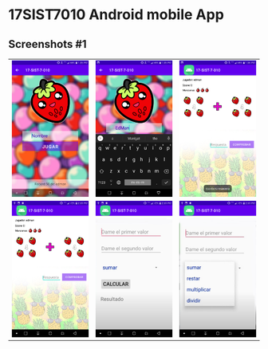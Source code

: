 # 17SIST7010 Android mobile App

## Screenshots #1

|                                                       |                                                       |                                                       |
| :---------------------------------------------------: | :---------------------------------------------------: | :---------------------------------------------------: |
| <img width="1604" alt=" -:-" src="screenshots/1.png"> | <img width="1604" alt=" -:-" src="screenshots/2.png"> | <img width="1604" alt=" -:-" src="screenshots/3.png"> |
| <img width="1604" alt=" -:-" src="screenshots/4.png"> | <img width="1604" alt=" -:-" src="screenshots/5.png"> | <img width="1604" alt=" -:-" src="screenshots/6.png"> |

#
